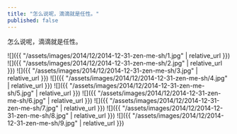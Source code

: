 ```yaml
---
title: "怎么说呢，滴滴就是任性。"
published: false
---
```

怎么说呢，滴滴就是任性。



![]({{ "/assets/images/2014/12/2014-12-31-zen-me-sh/1.jpg" | relative_url }})
![]({{ "/assets/images/2014/12/2014-12-31-zen-me-sh/2.jpg" | relative_url }})
![]({{ "/assets/images/2014/12/2014-12-31-zen-me-sh/3.jpg" | relative_url }})
![]({{ "/assets/images/2014/12/2014-12-31-zen-me-sh/4.jpg" | relative_url }})
![]({{ "/assets/images/2014/12/2014-12-31-zen-me-sh/5.jpg" | relative_url }})
![]({{ "/assets/images/2014/12/2014-12-31-zen-me-sh/6.jpg" | relative_url }})
![]({{ "/assets/images/2014/12/2014-12-31-zen-me-sh/7.jpg" | relative_url }})
![]({{ "/assets/images/2014/12/2014-12-31-zen-me-sh/8.jpg" | relative_url }})
![]({{ "/assets/images/2014/12/2014-12-31-zen-me-sh/9.jpg" | relative_url }})
